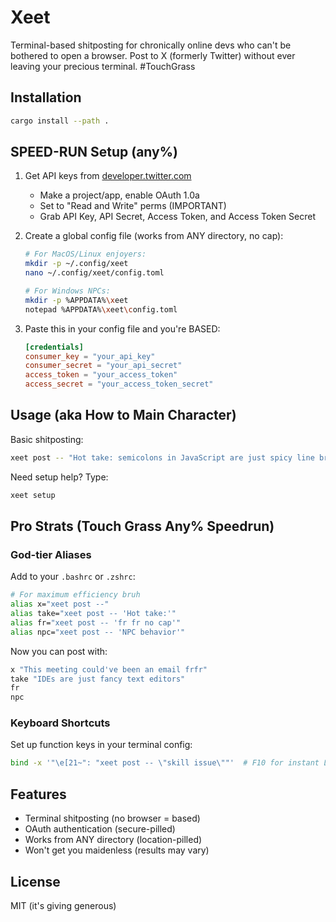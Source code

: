 # Xeet

Terminal-based shitposting for chronically online devs who can't be bothered to open a browser. Post to X (formerly Twitter) without ever leaving your precious terminal. #TouchGrass

## Installation

```bash
cargo install --path .
```

## SPEED-RUN Setup (any%)

1. Get API keys from [developer.twitter.com](https://developer.twitter.com/)

   - Make a project/app, enable OAuth 1.0a
   - Set to "Read and Write" perms (IMPORTANT)
   - Grab API Key, API Secret, Access Token, and Access Token Secret

2. Create a global config file (works from ANY directory, no cap):

   ```bash
   # For MacOS/Linux enjoyers:
   mkdir -p ~/.config/xeet
   nano ~/.config/xeet/config.toml

   # For Windows NPCs:
   mkdir -p %APPDATA%\xeet
   notepad %APPDATA%\xeet\config.toml
   ```

3. Paste this in your config file and you're BASED:
   ```toml
   [credentials]
   consumer_key = "your_api_key"
   consumer_secret = "your_api_secret"
   access_token = "your_access_token"
   access_secret = "your_access_token_secret"
   ```

## Usage (aka How to Main Character)

Basic shitposting:

```bash
xeet post -- "Hot take: semicolons in JavaScript are just spicy line breaks"
```

Need setup help? Type:

```bash
xeet setup
```

## Pro Strats (Touch Grass Any% Speedrun)

### God-tier Aliases

Add to your `.bashrc` or `.zshrc`:

```bash
# For maximum efficiency bruh
alias x="xeet post --"
alias take="xeet post -- 'Hot take:'"
alias fr="xeet post -- 'fr fr no cap'"
alias npc="xeet post -- 'NPC behavior'"
```

Now you can post with:

```bash
x "This meeting could've been an email frfr"
take "IDEs are just fancy text editors"
fr
npc
```

### Keyboard Shortcuts

Set up function keys in your terminal config:

```bash
bind -x '"\e[21~": "xeet post -- \"skill issue\""'  # F10 for instant L posting
```

## Features

- Terminal shitposting (no browser = based)
- OAuth authentication (secure-pilled)
- Works from ANY directory (location-pilled)
- Won't get you maidenless (results may vary)

## License

MIT (it's giving generous)
